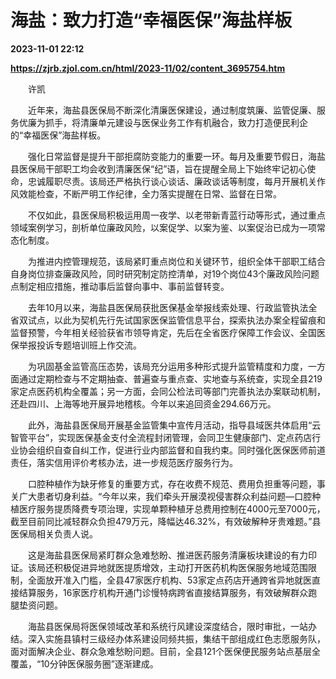 # 海盐：致力打造“幸福医保”海盐样板

**2023-11-01 22:12**

**https://zjrb.zjol.com.cn/html/2023-11/02/content_3695754.htm**

　　许凯

　　近年来，海盐县医保局不断深化清廉医保建设，通过制度筑廉、监管促廉、服务优廉为抓手，将清廉单元建设与医保业务工作有机融合，致力打造便民利企的“幸福医保”海盐样板。

　　强化日常监督是提升干部拒腐防变能力的重要一环。每月及重要节假日，海盐县医保局干部职工均会收到清廉医保“纪”语，旨在提醒全局上下始终牢记初心使命，忠诚履职尽责。该局还严格执行谈心谈话、廉政谈话等制度，每月开展机关作风效能检查，不断严明工作纪律，全力落实提醒在日常、监督在日常。

　　不仅如此，县医保局积极运用周一夜学、以老带新青蓝行动等形式，通过重点领域案例学习，剖析单位廉政风险，以案促学、以案为鉴、以案促治已成为一项常态化制度。

　　为推进内控管理规范，该局紧盯重点岗位和关键环节，组织全体干部职工结合自身岗位排查廉政风险，同时研究制定防控清单，对19个岗位43个廉政风险问题点制定相应措施，推动事后监督向事中、事前监督转变。

　　去年10月以来，海盐县医保局获批医保基金举报线索处理、行政监管执法全省双试点，以此为契机先行先试国家医保监管信息平台，探索执法办案全程留痕和监督预警，今年相关经验获省市领导肯定，先后在全省医疗保障工作会议、全国医保举报投诉专题培训班上作交流。

　　为巩固基金监管高压态势，该局充分运用多种形式提升监管精度和力度，一方面通过定期检查与不定期抽查、普遍查与重点查、实地查与系统查，实现全县219家定点医药机构全覆盖；另一方面，会同公检法司等部门完善执法办案联动机制，还赴四川、上海等地开展异地稽核。今年以来追回资金294.66万元。

　　此外，海盐县医保局开展基金监管集中宣传月活动，指导县域医共体启用“云智管平台”，实现医保基金支付全流程封闭管理，会同卫生健康部门、定点药店行业协会组织自查自纠工作，促进行业内部监督和自我约束。同时强化医保医师前道责任，落实信用评价考核办法，进一步规范医疗服务行为。

　　口腔种植作为缺牙修复的重要方式，存在收费不规范、费用负担重等问题，事关广大患者切身利益。“今年以来，我们牵头开展漠视侵害群众利益问题—口腔种植医疗服务提质降费专项治理，实现单颗种植牙总费用控制在4000元至7000元，截至目前同比减轻群众负担479万元，降幅达46.32%，有效破解种牙贵难题。”县医保局相关负责人说。

　　这是海盐县医保局紧盯群众急难愁盼、推进医药服务清廉板块建设的有力印证。该局还积极促进异地就医提质增效，主动打开医药机构医保服务地域范围限制，全面放开准入门槛，全县47家医疗机构、53家定点药店开通跨省异地就医直接结算服务，16家医疗机构开通门诊慢特病跨省直接结算服务，有效破解群众跑腿垫资问题。

　　海盐县医保局将医保领域改革和系统行风建设深度结合，限时审批，一站办结。深入实施县镇村三级经办体系建设同频共振，集结干部组成红色志愿服务队，面对面解决企业、群众急难愁盼问题。目前，全县121个医保便民服务站点基层全覆盖，“10分钟医保服务圈”逐渐建成。